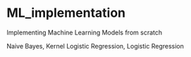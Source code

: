# ML_implementation
Implementing Machine Learning Models from scratch

Naive Bayes, Kernel Logistic Regression, Logistic Regression
